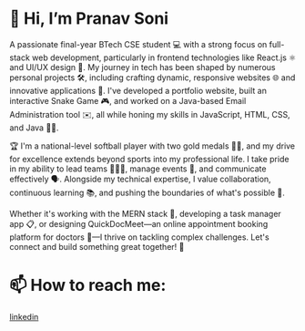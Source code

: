 # 👋 Hi, I’m Pranav Soni
  
A passionate final-year BTech CSE student 💻 with a strong focus on full-stack web development, particularly in frontend technologies like React.js ⚛️ and UI/UX design 🎨. My journey in tech has been shaped by numerous personal projects 🛠️, including crafting dynamic, responsive websites 🌐 and innovative applications 📱. I've developed a portfolio website, built an interactive Snake Game 🎮, and worked on a Java-based Email Administration tool ✉️, all while honing my skills in JavaScript, HTML, CSS, and Java 🧑‍💻.

🏆 I'm a national-level softball player with two gold medals 🥇🥇, and my drive for excellence extends beyond sports into my professional life. I take pride in my ability to lead teams 🧑‍🤝‍🧑, manage events 🎤, and communicate effectively 🗣️. Alongside my technical expertise, I value collaboration, continuous learning 📚, and pushing the boundaries of what's possible 🚀.

Whether it's working with the MERN stack 🌱, developing a task manager app 📋, or designing QuickDocMeet—an online appointment booking platform for doctors 🏥—I thrive on tackling complex challenges. Let's connect and build something great together! 🤝

# 📫 How to reach me:
[linkedin](https://www.linkedin.com/in/pranav-soni-93889b229/)
